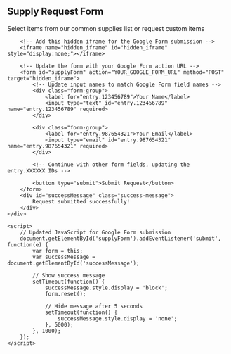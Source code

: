 <!DOCTYPE html>
<html lang="en">
<!-- Keep your existing head and style sections the same -->

<body>
    <div class="container">
        <h2>Supply Request Form</h2>
        <p>Select items from our common supplies list or request custom items</p>
        
        <!-- Add this hidden iframe for the Google Form submission -->
        <iframe name="hidden_iframe" id="hidden_iframe" style="display:none;"></iframe>
        
        <!-- Update the form with your Google Form action URL -->
        <form id="supplyForm" action="YOUR_GOOGLE_FORM_URL" method="POST" target="hidden_iframe">
            <!-- Update input names to match Google Form field names -->
            <div class="form-group">
                <label for="entry.123456789">Your Name</label>
                <input type="text" id="entry.123456789" name="entry.123456789" required>
            </div>
            
            <div class="form-group">
                <label for="entry.987654321">Your Email</label>
                <input type="email" id="entry.987654321" name="entry.987654321" required>
            </div>
            
            <!-- Continue with other form fields, updating the entry.XXXXXX IDs -->
            
            <button type="submit">Submit Request</button>
        </form>
        <div id="successMessage" class="success-message">
            Request submitted successfully!
        </div>
    </div>

    <script>
        // Updated JavaScript for Google Form submission
        document.getElementById('supplyForm').addEventListener('submit', function(e) {
            var form = this;
            var successMessage = document.getElementById('successMessage');
            
            // Show success message
            setTimeout(function() {
                successMessage.style.display = 'block';
                form.reset();
                
                // Hide message after 5 seconds
                setTimeout(function() {
                    successMessage.style.display = 'none';
                }, 5000);
            }, 1000);
        });
    </script>
</body>
</html>
